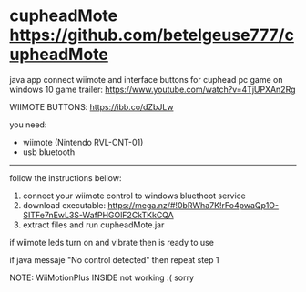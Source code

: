 # cupheadMote https://github.com/betelgeuse777/cupheadMote

java app connect wiimote and interface buttons for cuphead pc game on windows 10
game trailer: https://www.youtube.com/watch?v=4TjUPXAn2Rg

WIIMOTE BUTTONS:
https://ibb.co/dZbJLw

you need:
* wiimote (Nintendo RVL-CNT-01)        
* usb bluetooth

-----------------------------------------------------------------------------------------------------------

follow the instructions bellow:

1. connect your wiimote control to windows bluethoot service
2. download executable: https://mega.nz/#!0bRWha7K!rFo4pwaQp1O-SITFe7nEwL3S-WafPHGOlF2CkTKkCQA
2. extract files and run cupheadMote.jar 

if wiimote leds turn on and vibrate then is ready to use 

if java messaje "No control detected" then repeat step 1

NOTE:
WiiMotionPlus INSIDE not working :( sorry
